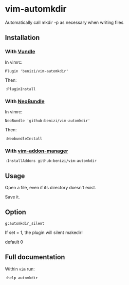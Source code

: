 # vim-automkdir

Automatically call mkdir -p as necessary when writing files.

## Installation

### With [Vundle][vundle]

In vimrc:

```vim
Plugin 'benizi/vim-automkdir'
```

Then:

```vim
:PluginInstall
```

### With [NeoBundle][neobundle]

In vimrc:

```vim
NeoBundle 'github:benizi/vim-automkdir'
```

Then:
```vim
:NeobundleInstall
```

### With [vim-addon-manager][vam]

```vim
:InstallAddons github:benizi/vim-automkdir
```

## Usage

Open a file, even if its directory doesn't exist.

Save it.

## Option

`g:automkdir_silent`

If set = 1, the plugin will silent makedir!

default 0


## Full documentation

Within `vim` run:

```vim
:help automkdir
```

[vundle]: https://github.com/VundleVim/Vundle.vim
[neobundle]: https://github.com/Shougo/neobundle.vim
[vam]: https://github.com/MarcWeber/vim-addon-manager
